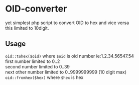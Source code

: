 # OID-converter
yet simplest php script to convert OID to hex and vice versa  
this limited to 10digit.
## Usage
  ``oid::tohex($oid)`` where ``$oid`` is oid number ie:1.2.34.56547.54  
  first number limited to 0..2  
  second number limited to 0..39  
  next other number limited to 0..9999999999 (10 digit max)  
  ``oid::fromhex($hex)`` where ``$hex`` is hex  